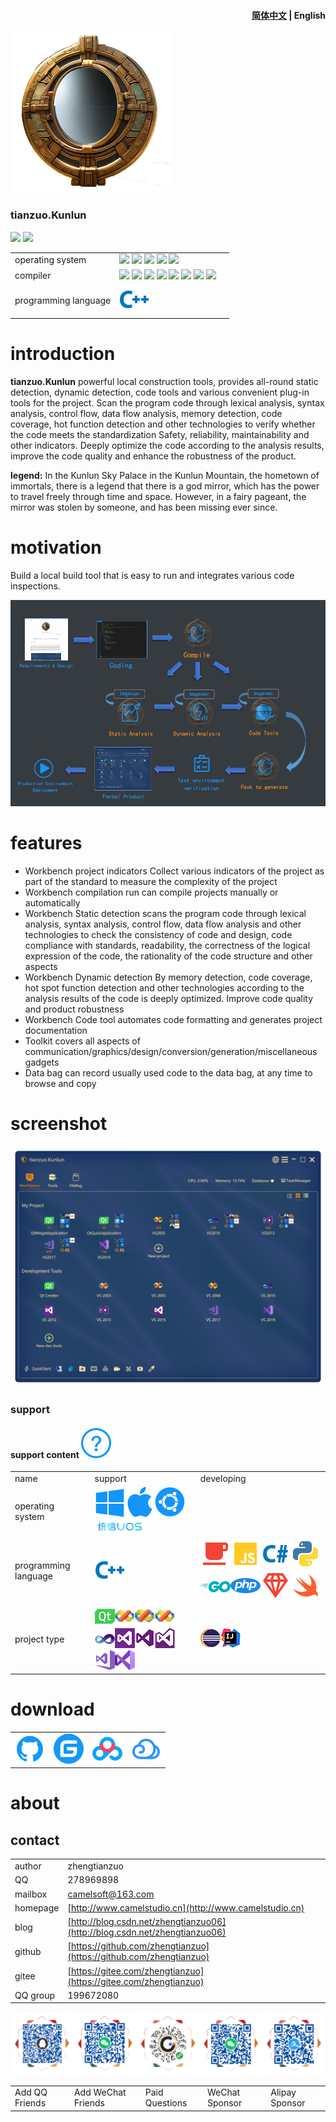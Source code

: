 ﻿<h4 align="right"><strong><a href="README.md">简体中文</a></strong> | English</h4>

![](./common/logo_devs.png)

### tianzuo.Kunlun

![](https://img.shields.io/badge/release-1.0.0.0-blue.svg)
![](https://img.shields.io/badge/date-24.1.1-orange.svg)

||||
|--|--|--|
|operating system|![](https://img.shields.io/badge/os-windows_7+-blue.svg) ![](https://img.shields.io/badge/os-macos_10.14+-lightgrey.svg) ![](https://img.shields.io/badge/os-ubuntu_20.04+-orange.svg) ![](https://img.shields.io/badge/os-android_5.0+-green.svg) ![](https://img.shields.io/badge/os-ios_12.0+-lightgrey.svg)||
|compiler|![](https://img.shields.io/badge/c++-11-blue.svg) ![](https://img.shields.io/badge/msvc-14.0-blue.svg) ![](https://img.shields.io/badge/msvc-14.1-blue.svg) ![](https://img.shields.io/badge/msvc-14.2-blue.svg) ![](https://img.shields.io/badge/msvc-14.3-blue.svg) ![](https://img.shields.io/badge/ndk-21.3-green.svg) ![](https://img.shields.io/badge/llvm-10.0-lightgrey.svg) ![](https://img.shields.io/badge/gcc-9.4-orange.svg)||
|programming language|![](common/Language_cpp.svg)|

# introduction

**tianzuo.Kunlun** powerful local construction tools, provides all-round static detection, dynamic detection, code tools and various convenient plug-in tools for the project. Scan the program code through lexical analysis, syntax analysis, control flow, data flow analysis, memory detection, code coverage, hot function detection and other technologies to verify whether the code meets the standardization Safety, reliability, maintainability and other indicators. Deeply optimize the code according to the analysis results, improve the code quality and enhance the robustness of the product.

**legend:**
In the Kunlun Sky Palace in the Kunlun Mountain, the hometown of immortals, there is a legend that there is a god mirror, which has the power to travel freely through time and space. However, in a fairy pageant, the mirror was stolen by someone, and has been missing ever since.

# motivation
Build a local build tool that is easy to run and integrates various code inspections.

![](./images_en/cap000.png)

# features
- Workbench project indicators Collect various indicators of the project as part of the standard to measure the complexity of the project
- Workbench compilation run can compile projects manually or automatically
- Workbench Static detection scans the program code through lexical analysis, syntax analysis, control flow, data flow analysis and other technologies to check the consistency of code and design, code compliance with standards, readability, the correctness of the logical expression of the code, the rationality of the code structure and other aspects
- Workbench Dynamic detection By memory detection, code coverage, hot spot function detection and other technologies according to the analysis results of the code is deeply optimized. Improve code quality and product robustness
- Workbench Code tool automates code formatting and generates project documentation
- Toolkit covers all aspects of communication/graphics/design/conversion/generation/miscellaneous gadgets
- Data bag can record usually used code to the data bag, at any time to browse and copy

# screenshot
![](./images_en/cap001.png)

### support
#### support content ![](./common/com_btnHelp.svg)


||||
|--|--|--|
|name|support|developing|
|operating system|![](./common/windows.svg)![](./common/macos.svg)![](./common/ubuntu.svg)![](./common/uos.png)||
|programming language|![](./common/Language_cpp.svg)|![](./common/Language_java.svg)![](./common/Language_js.svg)![](./common/Language_csharp.svg)![](./common/Language_python.svg)![](./common/Language_go.svg)![](./common/Language_php.svg)![](./common/Language_ruby.svg)![](./common/Language_swift.svg)|
|project type|![](./common/IDE_Qt.png)![](./common/IDE_VS2003.png)![](./common/IDE_VS2005.png)![](./common/IDE_VS2008.png)![](./common/IDE_VS2010.png)![](./common/IDE_VS2012.png)![](./common/IDE_VS2013.png)![](./common/IDE_VS2015.png)![](./common/IDE_VS2017.png)![](./common/IDE_VS2019.png)|![](./common/IDE_ECLIPSE.png)![](./common/IDE_IntellijIDEA.png)|

# download

|||||
|--|--|--|--|
|[![download](common/com_btnGitHub.svg)](https://github.com/zhengtianzuo/tianzuo.Kunlun/releases)|[![download](common/com_btnGitee.svg)](https://gitee.com/zhengtianzuo/tianzuo.Kunlun/releases)|[![download](common/down_baidu.svg)](https://pan.baidu.com/s/1Abnr2yTAHukV8AyX2-ZK1A?pwd=1234)|[![download](common/down_weiyun.svg)](https://share.weiyun.com/1WNeAnwL)|


# about
## contact

||||
|--|--|--|
|author|zhengtianzuo||
|QQ|278969898||
|mailbox|camelsoft@163.com||
|homepage|[http://www.camelstudio.cn](http://www.camelstudio.cn)||
|blog|[http://blog.csdn.net/zhengtianzuo06](http://blog.csdn.net/zhengtianzuo06)||
|github|[https://github.com/zhengtianzuo](https://github.com/zhengtianzuo)||
|gitee|[https://gitee.com/zhengtianzuo](https://gitee.com/zhengtianzuo)||
|QQ group|199672080||

![](./common/allinone.png)

||||||
|--|--|--|--|--|
|Add QQ Friends|Add WeChat Friends|Paid Questions|WeChat Sponsor|Alipay Sponsor|
